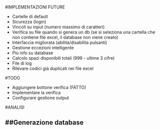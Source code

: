 #IMPLEMENTAZIONI FUTURE
- Cartelle di default
- Sicurezza (login)
- Vincoli su input (numero massimo di caratteri)
- Verifica su file quando si genera un db (se si seleziona una cartella che non contiene file excel, il database non viene creato)
- Interfaccia migliorata (abilita/disabilita pulsanti)
- Gestione eccezioni intelligente
- Più info su database
- Calcolo spazi disponibili totali (999 - ultime 3 cifre)
- File di log
- Rilevare codici già duplicati nei file excel

#TODO
- Aggiungere bottone verifica (FATTO)
- Implementare la verifica 
- Configurare gestione output


#ANALISI

##Generazione database
- 